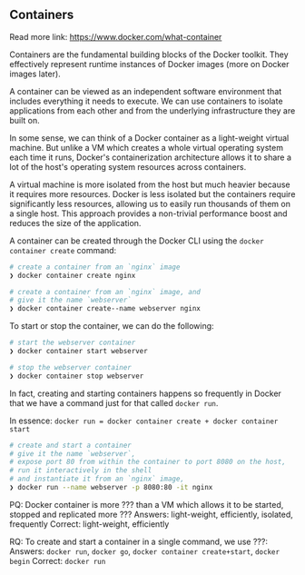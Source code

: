 ## Containers

Read more link: https://www.docker.com/what-container

Containers are the fundamental building blocks of the Docker toolkit.
They effectively represent runtime instances of Docker images (more on Docker images later).

A container can be viewed as an independent software environment that includes everything it needs to execute. We can use containers to isolate applications from each other and from the underlying infrastructure they are built on.

In some sense, we can think of a Docker container as a light-weight virtual machine. But unlike a VM which creates a whole virtual operating system each time it runs, Docker's containerization architecture allows it to share a lot of the host's operating system resources across containers.

A virtual machine is more isolated from the host but much heavier because it requires more resources. Docker is less isolated but the containers require significantly less resources, allowing us to easily run thousands of them on a single host. This approach provides a non-trivial performance boost and reduces the size of the application.

A container can be created through the Docker CLI using the `docker container create` command:

```bash
# create a container from an `nginx` image
❯ docker container create nginx

# create a container from an `nginx` image, and
# give it the name `webserver`
❯ docker container create--name webserver nginx
```

To start or stop the container, we can do the following:

```bash
# start the webserver container
❯ docker container start webserver

# stop the webserver container
❯ docker container stop webserver
```

In fact, creating and starting containers happens so frequently in Docker that we have a command just for that called `docker run`.

In essence: `docker run = docker container create + docker container start`

```bash
# create and start a container
# give it the name `webserver`,
# expose port 80 from within the container to port 8080 on the host,
# run it interactively in the shell
# and instantiate it from an `nginx` image,
❯ docker run --name webserver -p 8080:80 -it nginx
```

PQ: Docker container is more ??? than a VM which allows it to be started, stopped and replicated more ???
Answers: light-weight, efficiently, isolated, frequently
Correct: light-weight, efficiently

RQ: To create and start a container in a single command, we use ???:
Answers: `docker run`, `docker go`, `docker container create+start`, `docker begin`
Correct: `docker run`
